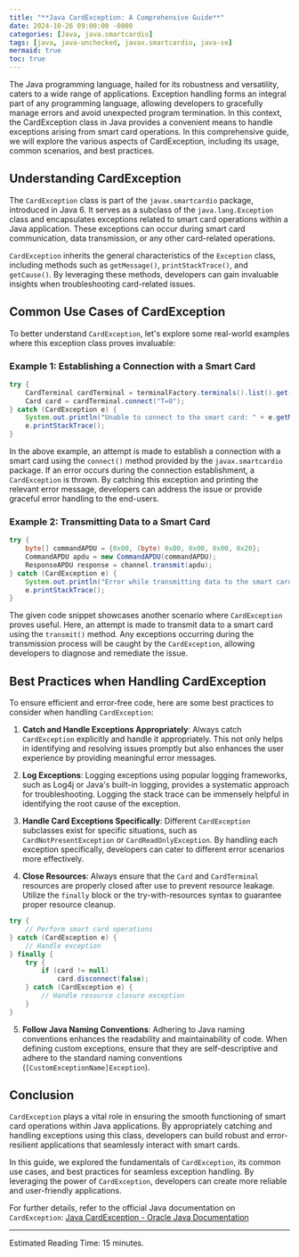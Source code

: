 ```yaml
---
title: "**Java CardException: A Comprehensive Guide**"
date: 2024-10-26 09:00:00 -0000
categories: [Java, java.smartcardio]
tags: [java, java-unchecked, javax.smartcardio, java-se]
mermaid: true
toc: true
---
```



The Java programming language, hailed for its robustness and versatility, caters to a wide range of applications. Exception handling forms an integral part of any programming language, allowing developers to gracefully manage errors and avoid unexpected program termination. In this context, the CardException class in Java provides a convenient means to handle exceptions arising from smart card operations. In this comprehensive guide, we will explore the various aspects of CardException, including its usage, common scenarios, and best practices.

## **Understanding CardException**

The `CardException` class is part of the `javax.smartcardio` package, introduced in Java 6. It serves as a subclass of the `java.lang.Exception` class and encapsulates exceptions related to smart card operations within a Java application. These exceptions can occur during smart card communication, data transmission, or any other card-related operations.

`CardException` inherits the general characteristics of the `Exception` class, including methods such as `getMessage()`, `printStackTrace()`, and `getCause()`. By leveraging these methods, developers can gain invaluable insights when troubleshooting card-related issues.

## **Common Use Cases of CardException**

To better understand `CardException`, let's explore some real-world examples where this exception class proves invaluable:

### Example 1: Establishing a Connection with a Smart Card

```java
try {
    CardTerminal cardTerminal = terminalFactory.terminals().list().get(0);
    Card card = cardTerminal.connect("T=0");
} catch (CardException e) {
    System.out.println("Unable to connect to the smart card: " + e.getMessage());
    e.printStackTrace();
}
```

In the above example, an attempt is made to establish a connection with a smart card using the `connect()` method provided by the `javax.smartcardio` package. If an error occurs during the connection establishment, a `CardException` is thrown. By catching this exception and printing the relevant error message, developers can address the issue or provide graceful error handling to the end-users.

### Example 2: Transmitting Data to a Smart Card

```java
try {
    byte[] commandAPDU = {0x00, (byte) 0xB0, 0x00, 0x00, 0x20};
    CommandAPDU apdu = new CommandAPDU(commandAPDU);
    ResponseAPDU response = channel.transmit(apdu);
} catch (CardException e) {
    System.out.println("Error while transmitting data to the smart card: " + e.getMessage());
    e.printStackTrace();
}
```

The given code snippet showcases another scenario where `CardException` proves useful. Here, an attempt is made to transmit data to a smart card using the `transmit()` method. Any exceptions occurring during the transmission process will be caught by the `CardException`, allowing developers to diagnose and remediate the issue.

## **Best Practices when Handling CardException**

To ensure efficient and error-free code, here are some best practices to consider when handling `CardException`:

1. **Catch and Handle Exceptions Appropriately**: Always catch `CardException` explicitly and handle it appropriately. This not only helps in identifying and resolving issues promptly but also enhances the user experience by providing meaningful error messages.

2. **Log Exceptions**: Logging exceptions using popular logging frameworks, such as Log4j or Java's built-in logging, provides a systematic approach for troubleshooting. Logging the stack trace can be immensely helpful in identifying the root cause of the exception.

3. **Handle Card Exceptions Specifically**: Different `CardException` subclasses exist for specific situations, such as `CardNotPresentException` or `CardReadOnlyException`. By handling each exception specifically, developers can cater to different error scenarios more effectively.

4. **Close Resources**: Always ensure that the `Card` and `CardTerminal` resources are properly closed after use to prevent resource leakage. Utilize the `finally` block or the try-with-resources syntax to guarantee proper resource cleanup.

```java
try {
    // Perform smart card operations
} catch (CardException e) {
    // Handle exception
} finally {
    try {
        if (card != null)
            card.disconnect(false);
    } catch (CardException e) {
        // Handle resource closure exception
    }
}
```

5. **Follow Java Naming Conventions**: Adhering to Java naming conventions enhances the readability and maintainability of code. When defining custom exceptions, ensure that they are self-descriptive and adhere to the standard naming conventions (`[CustomExceptionName]Exception`).

## **Conclusion**

`CardException` plays a vital role in ensuring the smooth functioning of smart card operations within Java applications. By appropriately catching and handling exceptions using this class, developers can build robust and error-resilient applications that seamlessly interact with smart cards.

In this guide, we explored the fundamentals of `CardException`, its common use cases, and best practices for seamless exception handling. By leveraging the power of `CardException`, developers can create more reliable and user-friendly applications.

For further details, refer to the official Java documentation on `CardException`: [Java CardException - Oracle Java Documentation](https://docs.oracle.com/en/java/javacard/4.2/javax/smartcardio/CardException.html)

---
Estimated Reading Time: 15 minutes.